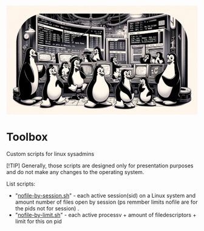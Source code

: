 ![Header](.mdfiles/Header.webp)



# Toolbox

Custom scripts for linux sysadmins 

[!TIP]
Generally, those scripts are designed only for presentation purposes and do not make any changes to the operating system.

List scripts: 
- "[nofile-by-session.sh](nofile-by-session.sh)" -  each active session(sid) on a Linux system and amount number of files open by session (ps remmber limits nofile are for the pids not for session) .
- "[nofile-by-limit.sh](no-file-by-limit.sh)" - each active processv + amount of filedescriptors + limit  for this on pid 
